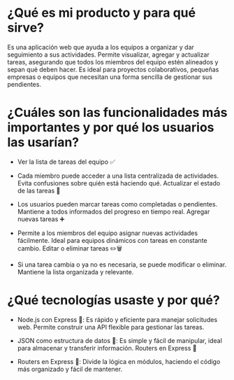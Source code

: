 # ¿Qué es mi producto y para qué sirve?
Es una aplicación web que ayuda a los equipos a organizar y dar seguimiento a sus actividades. Permite visualizar, agregar y actualizar tareas, asegurando que todos los miembros del equipo estén alineados y sepan qué deben hacer. Es ideal para proyectos colaborativos, pequeñas empresas o equipos que necesitan una forma sencilla de gestionar sus pendientes.

# ¿Cuáles son las funcionalidades más importantes y por qué los usuarios las usarían?
- Ver la lista de tareas del equipo ✅

- Cada miembro puede acceder a una lista centralizada de actividades.
Evita confusiones sobre quién está haciendo qué.
Actualizar el estado de las tareas 🔄

- Los usuarios pueden marcar tareas como completadas o pendientes.
Mantiene a todos informados del progreso en tiempo real.
Agregar nuevas tareas ➕

- Permite a los miembros del equipo asignar nuevas actividades fácilmente.
Ideal para equipos dinámicos con tareas en constante cambio.
Editar o eliminar tareas ✏️🗑

- Si una tarea cambia o ya no es necesaria, se puede modificar o eliminar.
Mantiene la lista organizada y relevante.

# ¿Qué tecnologías usaste y por qué?
- Node.js con Express 🚀: Es rápido y eficiente para manejar solicitudes web. Permite construir una API flexible para gestionar las tareas.

- JSON como estructura de datos 📂: Es simple y fácil de manipular, ideal para almacenar y transferir información.
Routers en Express 🔄

- Routers en Express 🔄: Divide la lógica en módulos, haciendo el código más organizado y fácil de mantener.